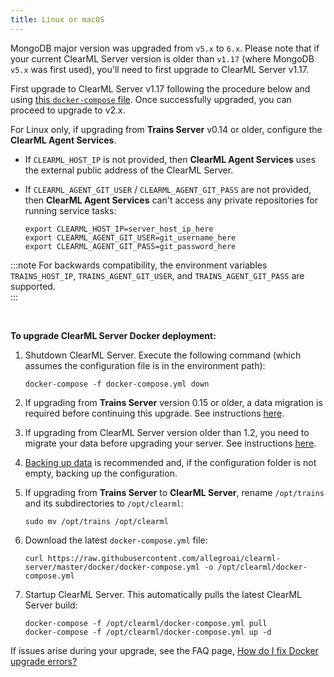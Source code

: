 ```yaml
---
title: Linux or macOS
---
```


<Collapsible title="Important: Upgrading to v2.x from v1.6.0 or older" type="info">

MongoDB major version was upgraded from `v5.x` to `6.x`. Please note that if your current ClearML Server version is older than 
`v1.17` (where MongoDB `v5.x` was first used), you'll need to first upgrade to ClearML Server v1.17.

First upgrade to ClearML Server v1.17 following the procedure below and using [this `docker-compose` file](https://github.com/allegroai/clearml-server/blob/2976ce69cc91550a3614996e8a8d8cd799af2efd/upgrade/1_17_to_2_0/docker-compose.yml). Once successfully upgraded, 
you can proceed to upgrade to v2.x. 

</Collapsible>

<Collapsible title="Important: Upgrading from v0.14 or older" type="info">
  
For Linux only, if upgrading from <strong>Trains Server</strong> v0.14 or older, configure the <strong>ClearML Agent Services</strong>.

   * If ``CLEARML_HOST_IP`` is not provided, then **ClearML Agent Services** uses the external public address of the ClearML Server.
   * If ``CLEARML_AGENT_GIT_USER`` / ``CLEARML_AGENT_GIT_PASS`` are not provided, then **ClearML Agent Services** can't access any private repositories for running service tasks:

      ```
      export CLEARML_HOST_IP=server_host_ip_here
      export CLEARML_AGENT_GIT_USER=git_username_here
      export CLEARML_AGENT_GIT_PASS=git_password_here
      ```
     
:::note
For backwards compatibility, the environment variables ``TRAINS_HOST_IP``, ``TRAINS_AGENT_GIT_USER``, and ``TRAINS_AGENT_GIT_PASS`` are supported.          
:::
    
</Collapsible>

<br/>

**To upgrade ClearML Server Docker deployment:**

1. Shutdown ClearML Server. Execute the following command (which assumes the configuration file is in the environment path):
   
   ```
   docker-compose -f docker-compose.yml down
   ```
        
1. If upgrading from **Trains Server** version 0.15 or older, a data migration is required before continuing this upgrade. See instructions [here](clearml_server_es7_migration.md).

1. If upgrading from ClearML Server version older than 1.2, you need to migrate your data before upgrading your server. See instructions [here](clearml_server_mongo44_migration.md).

1. [Backing up data](clearml_server_linux_mac.md#backing-up-and-restoring-data-and-configuration) is recommended and, if the configuration folder is 
   not empty, backing up the configuration.

1. If upgrading from **Trains Server** to **ClearML Server**, rename `/opt/trains` and its subdirectories to `/opt/clearml`:

   ``` 
   sudo mv /opt/trains /opt/clearml
   ```
   
1. Download the latest `docker-compose.yml` file:

   ```
   curl https://raw.githubusercontent.com/allegroai/clearml-server/master/docker/docker-compose.yml -o /opt/clearml/docker-compose.yml
   ```
   
1. Startup ClearML Server. This automatically pulls the latest ClearML Server build:
        
   ```   
   docker-compose -f /opt/clearml/docker-compose.yml pull
   docker-compose -f /opt/clearml/docker-compose.yml up -d
   ```

If issues arise during your upgrade, see the FAQ page, [How do I fix Docker upgrade errors?](../faq.md#common-docker-upgrade-errors)
